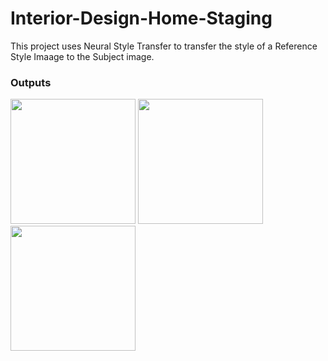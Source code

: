 # Interior-Design-Home-Staging

This project uses Neural Style Transfer to transfer the style of a Reference Style Imaage to the Subject image.

### Outputs

<img src ="https://github.com/Ayush2233/Interior-Design-Home-Staging-/assets/91687009/42ec1040-6e93-4b17-a709-8b9c86045aa4" width ="200px">
<img src ="https://github.com/Ayush2233/Interior-Design-Home-Staging-/assets/91687009/0d1742f8-175f-4f5b-8b3c-9b701f812d55" width ="200px">
<img src ="https://github.com/Ayush2233/Interior-Design-Home-Staging-/assets/91687009/0952cf78-d669-4912-82b8-64828e36d068" width ="200px">


